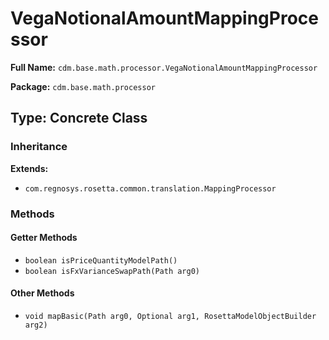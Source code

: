 # VegaNotionalAmountMappingProcessor

**Full Name:** `cdm.base.math.processor.VegaNotionalAmountMappingProcessor`

**Package:** `cdm.base.math.processor`

## Type: Concrete Class

### Inheritance

**Extends:**
- `com.regnosys.rosetta.common.translation.MappingProcessor`

### Methods

#### Getter Methods

- `boolean isPriceQuantityModelPath()`
- `boolean isFxVarianceSwapPath(Path arg0)`

#### Other Methods

- `void mapBasic(Path arg0, Optional arg1, RosettaModelObjectBuilder arg2)`


